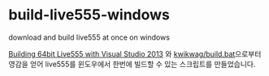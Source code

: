 # build-live555-windows
download and build live555 at once on windows

[Building 64bit Live555 with Visual Studio 2013](https://stackoverflow.com/questions/29041258/building-64bit-live555-with-visual-studio-2013) 와 [kwikwag/build.bat](https://gist.github.com/kwikwag/c8b715a056b69b5fc07efe05e42187b1)으로부터 영감을 얻어 live555를 윈도우에서 한번에 빌드할 수 있는 스크립트를 만들었습니다.
